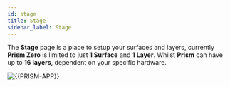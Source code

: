 ```yaml
---
id: stage
title: Stage
sidebar_label: Stage
---
```


The **Stage** page is a place to setup your surfaces and layers, currently **Prism Zero** is limited to just **1 Surface** and **1 Layer**. Whilst **Prism** can have up to **16 layers**, dependent on your specific hardware. 

![{{PRISM-APP}}](/prismdocs/images/{{PRISM-APP-LOWER}}-stage.png)